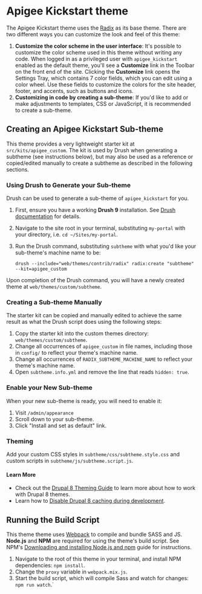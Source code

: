 # Apigee Kickstart theme

The Apigee Kickstart theme uses the [Radix](https://drupal.org/project/radix) as its base theme. There are two different ways you can customize the look and feel of this theme:

1. **Customize the color scheme in the user interface**: It's possible to customize the color scheme used in this theme without writing any code. When logged in as a privileged user with `apigee_kickstart` enabled as the default theme, you'll see a **Customize** link in the Toolbar on the front end of the site. Clicking the **Customize** link opens the Settings Tray, which contains 7 color fields, which you can edit using a color wheel. Use these fields to customize the colors for the site header, footer, and accents, such as buttons and icons.
2. **Customizing in code by creating a sub-theme**: If you'd like to add or make adjustments to templates, CSS or JavaScript, it is recommended to create a sub-theme.

## Creating an Apigee Kickstart Sub-theme

This theme provides a very lightweight starter kit at `src/kits/apigee_custom`. The kit is used by Drush when generating a subtheme (see instructions below), but may also be used as a reference or copied/edited manually to create a subtheme as described in the following sections.

### Using Drush to Generate your Sub-theme

Drush can be used to generate a sub-theme of `apigee_kickstart` for you.

1. First, ensure you have a working **Drush 9** installation. See [Drush documentation](https://docs.drush.org/en/master/install/) for details.

2. Navigate to the site root in your terminal, substituting `my-portal` with your directory, i.e. `cd ~/Sites/my-portal`.

3. Run the Drush command, substituting `subtheme` with what you'd like your sub-theme's machine name to be:

    `drush --include="web/themes/contrib/radix" radix:create "subtheme" --kit=apigee_custom`

Upon completion of the Drush command, you will have a newly created theme at `web/themes/custom/subtheme`.

### Creating a Sub-theme Manually

The starter kit can be copied and manually edited to achieve the same result as what the Drush script does using the following steps:

1. Copy the starter kit into the custom themes directory: `web/themes/custom/subtheme`.
2. Change all occurrences of `apigee_custom` in file names, including those in `config/` to reflect your theme's machine name.
3. Change all occurrences of `RADIX_SUBTHEME_MACHINE_NAME` to reflect your theme's machine name.
4. Open `subtheme.info.yml` and remove the line that reads `hidden: true`.

### Enable your New Sub-theme

When your new sub-theme is ready, you will need to enable it:

1. Visit `/admin/appearance`
2. Scroll down to your sub-theme.
3. Click "Install and set as default" link.

### Theming

Add your custom CSS styles in `subtheme/css/subtheme.style.css` and custom scripts in `subtheme/js/subtheme.script.js`.

#### Learn More

- Check out the [Drupal 8 Theming Guide](https://www.drupal.org/docs/8/theming) to learn more about how to work with Drupal 8 themes.
- Learn how to [Disable Drupal 8 caching during development](https://www.drupal.org/node/2598914).

## Running the Build Script

This theme theme uses [Webpack](https://webpack.js.org) to compile and bundle SASS and JS. **Node.js** and **NPM** are required for using the theme's build script. See NPM's [Downloading and installing Node.js and npm](https://docs.npmjs.com/downloading-and-installing-node-js-and-npm) guide for instructions.

1. Navigate to the root of this theme in your terminal, and install NPM dependencies: `npm install`.
2. Change the `proxy` variable in `webpack.mix.js`.
3. Start the build script, which will compile Sass and watch for changes: `npm run watch`.`
